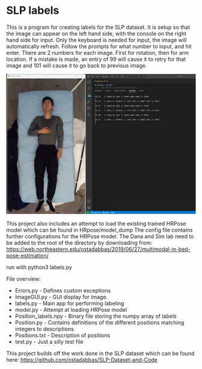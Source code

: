 # SLP labels
This is a program for creating labels for the SLP dataset.
It is setup so that the image can appear on the left hand side, with the console on the right hand side for input.
Only the keyboard is needed for input, the image will automatically refresh.
Follow the prompts for what number to input, and hit enter. There are 2 numbers for each image. First for rotation, then for arm location.
If a mistake is made, an entry of 99 will cause it to retry for that image and 101 will cause it to go back to previous image.

![Labelling setup](<Labelling setup.png>)

This project also includes an attempt to load the existing trained HRPose model which can be found in HRpose/model_dump
The config file contains further configurations for the HRPose model.
The Dana and Sim lab need to be added to the root of the directory by downloading from: https://web.northeastern.edu/ostadabbas/2019/06/27/multimodal-in-bed-pose-estimation/

run with python3 labels.py

File overview:
- Errors.py             - Defines custom exceptions
- ImageGUI.py           - GUI display for image.
- labels.py             - Main app for performing labeling
- model.py              - Attempt at loading HRPose model
- Position_labels.npy   - Binary file storing the numpy array of labels
- Position.py           - Contains definitions of the different positions matching integers to descriptions
- Positions.txt         - Description of positions
- test.py               - Just a silly test file

This project builds off the work done in the SLP dataset which can be found here: https://github.com/ostadabbas/SLP-Dataset-and-Code 

